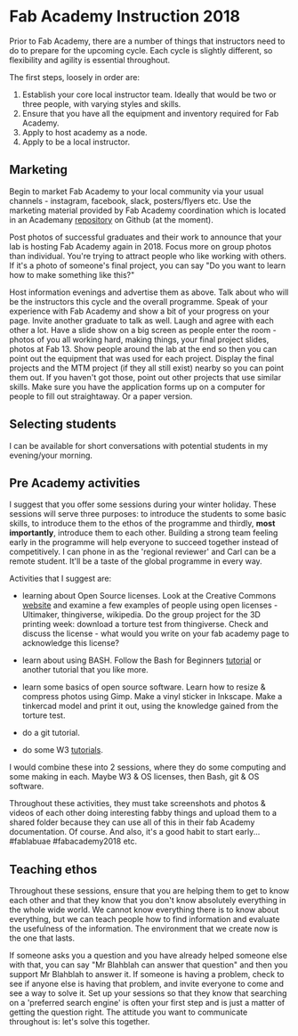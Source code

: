 # Fab Academy Instruction 2018

Prior to Fab Academy, there are a number of things that instructors need to do to prepare for the upcoming cycle. Each cycle is slightly different, so flexibility and agility is essential throughout.

The first steps, loosely in order are:

1. Establish your core local instructor team. Ideally that would be two or three people, with varying styles and skills.
2. Ensure that you have all the equipment and inventory required for Fab Academy.
3. Apply to host academy as a node.
4. Apply to be a local instructor.

## Marketing

Begin to market Fab Academy to your local community via your usual channels - instagram, facebook, slack, posters/flyers etc. Use the marketing material provided by Fab Academy coordination which is located in an Academany [repository](https://github.com/Academany) on Github (at the moment). 

Post photos of successful graduates and their work to announce that your lab is hosting Fab Academy again in 2018. Focus more on group photos than individual. You're trying to attract people who like working with others. If it's a photo of someone's final project, you can say "Do you want to learn how to make something like this?" 

Host information evenings and advertise them as above. Talk about who will be the instructors this cycle and the overall programme. Speak of your experience with Fab Academy and show a bit of your progress on your page. Invite another graduate to talk as well. Laugh and agree with each other a lot. Have a slide show on a big screen as people enter the room - photos of you all working hard, making things, your final project slides, photos at Fab 13. Show people around the lab at the end so then you can point out the equipment that was used for each project. Display the final projects and the MTM project (if they all still exist) nearby so you can point them out. If you haven't got those, point out other projects that use similar skills. Make sure you have the application forms up on a computer for people to fill out straightaway. Or a paper version. 

## Selecting students

I can be available for short conversations with potential students in my evening/your morning. 

## Pre Academy activities

I suggest that you offer some sessions during your winter holiday. These sessions will serve three purposes: to introduce the students to some basic skills, to introduce them to the ethos of the programme and thirdly, **most importantly**, introduce them to each other. Building a strong team feeling early in the programme will help everyone to succeed together instead of competitively. I can phone in as the 'regional reviewer' and Carl can be a remote student. It'll be a taste of the global programme in every way.

Activities that I suggest are:

- learning about Open Source licenses. Look at the Creative Commons [website](https://creativecommons.org/) and examine a few examples of people using open licenses - Ultimaker, thingiverse, wikipedia. Do the group project for the 3D printing week: download a torture test from thingiverse. Check and discuss the license - what would you write on your fab academy page to acknowledge this license?

- learn about using BASH. Follow the Bash for Beginners [tutorial](https://help.ubuntu.com/community/Beginners/BashScripting) or another tutorial that you like more.

- learn some basics of open source software. Learn how to resize & compress photos using Gimp. Make a vinyl sticker in Inkscape. Make a tinkercad model and print it out, using the knowledge gained from the torture test.  

- do a git tutorial.

- do some W3 [tutorials](https://www.w3schools.com/). 

I would combine these into 2 sessions, where they do some computing and some making in each. Maybe W3 & OS licenses, then Bash, git & OS software.

Throughout these activities, they must take screenshots and photos & videos of each other doing interesting fabby things and upload them to a shared folder because they can use all of this in their fab Academy documentation. Of course. And also, it's a good habit to start early... #fablabuae #fabacademy2018 etc.

## Teaching ethos

Throughout these sessions, ensure that you are helping them to get to know each other and that they know that you don't know absolutely everything in the whole wide world. We cannot know everything there is to know about everything, but we can teach people how to find information and evaluate the usefulness of the information. The environment that we create now is the one that lasts. 

If someone asks you a question and you have already helped someone else with that, you can say "Mr Blahblah can answer that question" and then you support Mr Blahblah to answer it. If someone is having a problem, check to see if anyone else is having that problem, and invite everyone to come and see a way to solve it. Set up your sessions so that they know that searching on a 'preferred search engine' is often your first step and is just a matter of getting the question right. The attitude you want to communicate throughout is: let's solve this together. 